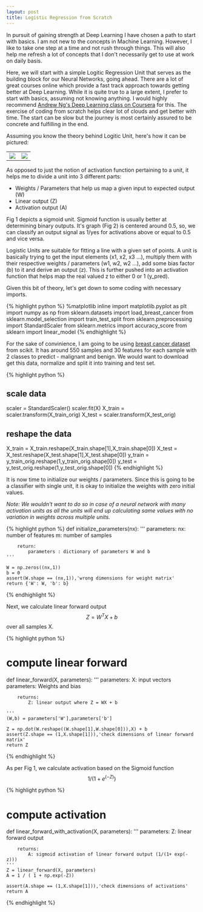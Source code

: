 ```yaml
---
layout: post
title: Logistic Regression from Scratch
---
```


In pursuit of gaining strength at Deep Learning I have chosen a path to start with basics. I am not new to the concepts in Machine Learning. However, I like to take one step at a time and not rush through things. This will also help me refresh a lot of concepts that I don't necessarily get to use at work on daily basis.

Here, we will start with a simple Logitic Regression Unit that serves as the building block for our Neural Networks, going ahead. There are a lot of great courses online which provide a fast track approach towards getting better at Deep Learning. While it is quite true to a large extent, I prefer to start with basics, assuming not knowing anything. I would highly recommend [Andrew Ng's Deep Learning class on Coursera](https://www.coursera.org/specializations/deep-learning) for this. The exercise of coding from scratch helps clear lot of clouds and get better with time. The start can be slow but the journey is most certainly assured to be concrete and fulfilling in the end.

Assuming you know the theory behind Logitic Unit, here's how it can be pictured:

<!-- <table>
  <tbody>
    <tr>
      <td>
        <center><img src="https://www.safaribooksonline.com/library/view/python-deeper-insights/9781787128576/graphics/B05198_06_01.jpg" style="width:50%;height:50%;"></center>

        Fig 1 : Source: [Safari Books Online](https://www.safaribooksonline.com/library/view/python-deeper-insights/9781787128576/graphics/B05198_06_01.jpg)
      </td>
      <td>
        <center><img src="{{ site.baseurl }}/public/img/sigmoid.png" style="width:50%;height:50%;"></center>

        Fig 2 : Source: [Wikipedia](https://en.wikipedia.org/wiki/Sigmoid_function#/media/File:Logistic-curve.svg)
      </td>
    </tr>
  <tbody>
</table> -->

<table>
  <tbody>
    <tr>
      <td><img src="https://www.safaribooksonline.com/library/view/python-deeper-insights/9781787128576/graphics/B05198_06_01.jpg"></td>
      <td><img src="{{ site.baseurl }}/public/img/sigmoid.png"></td>
    </tr>
  </tbody>
</table>


As opposed to just the notion of activation function pertaining to a unit, it helps me to divide a unit into 3 different parts:

* Weights / Parameters that help us map a given input to expected output (W)
* Linear output (Z)
* Activation output (A)

Fig 1 depicts a sigmoid unit. Sigmoid function is usually better at determining binary outputs. It's graph (Fig 2) is centered around 0.5, so, we can classify an output signal as 1/yes for activations above or equal to 0.5 and vice versa.

Logistic Units are suitable for fitting a line with a given set of points. A unit is basically trying to get the input elements (x1, x2, x3 ...), multiply them with their respective weights / parameters (w1, w2, w2 ...), add some bias factor (b) to it and derive an output (z). This is further pushed into an activation function that helps map the real valued z to either 0 or 1 (y_pred).

Given this bit of theory, let's get down to some coding with necessary imports.

{% highlight python %}
%matplotlib inline
import matplotlib.pyplot as plt
import numpy as np
from sklearn.datasets import load_breast_cancer
from sklearn.model_selection import train_test_split
from sklearn.preprocessing import StandardScaler
from sklearn.metrics import accuracy_score
from sklearn import linear_model
{% endhighlight %}

For the sake of convinience, I am going to be using [breast cancer dataset](http://scikit-learn.org/stable/modules/generated/sklearn.datasets.load_breast_cancer.html#sklearn.datasets.load_breast_cancer) from scikit. It has around 550 samples and 30 features for each sample with 2 classes to predict - malignant and benign. We would want to download get this data, normalize and split it into training and test set.

{% highlight python %}
## scale data
scaler = StandardScaler()
scaler.fit(X)
X_train = scaler.transform(X_train_orig)
X_test = scaler.transform(X_test_orig)

## reshape the data
X_train = X_train.reshape(X_train.shape[1],X_train.shape[0])
X_test = X_test.reshape(X_test.shape[1],X_test.shape[0])
y_train = y_train_orig.reshape(1,y_train_orig.shape[0])
y_test = y_test_orig.reshape(1,y_test_orig.shape[0])
{% endhighlight %}

It is now time to initialize our weights / parameters. Since this is going to be a classifier with single unit, it is okay to initialize the weights with zero initial values.

<i>Note: We wouldn't want to do so in case of a neural network with many activation units as all the units will end up calculating same values with no variation in weights across multiple units.</i>

{% highlight python %}
def initialize_parameters(nx):
    '''
        parameters:
            nx: number of features
            m: number of samples

        return:
            parameters : dictionary of parameters W and b
    '''

    W = np.zeros((nx,1))
    b = 0
    assert(W.shape == (nx,1)),'wrong dimensions for weight matrix'
    return {'W': W, 'b': b}
{% endhighlight %}

Next, we calculate linear forward output $$Z = W^TX + b$$ over all samples X.

{% highlight python %}
# compute linear forward
def linear_forward(X, parameters):
    '''
        parameters:
            X: input vectors
            parameters: Weights and bias

        returns:
            Z: linear output where Z = WX + b

    '''
    (W,b) = parameters['W'],parameters['b']

    Z = np.dot(W.reshape((W.shape[1],W.shape[0])),X) + b
    assert(Z.shape == (1,X.shape[1])),'check dimensions of linear forward matrix'
    return Z
{% endhighlight %}

As per Fig 1, we calculate activation based on the Sigmoid function $$1/(1 + e^(-Z))$$

{% highlight python %}
# compute activation
def linear_forward_with_activation(X, parameters):
    '''
        parameters:
            Z: linear forward output

        returns:
            A: sigmoid activation of linear forward output (1/(1+ exp(-z)))
    '''
    Z = linear_forward(X, parameters)
    A = 1 / ( 1 + np.exp(-Z))

    assert(A.shape == (1,X.shape[1])),'check dimensions of activations'
    return A   
{% endhighlight %}
